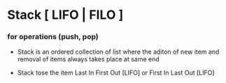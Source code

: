 # Stack [ LIFO | FILO ]

### for operations (push, pop)

- Stack is an ordered collection of list where the aditon of new item and removal of items always takes place at same end

- Stack tose the item Last In First Out [LIFO] or First In Last Out [LIFO]
